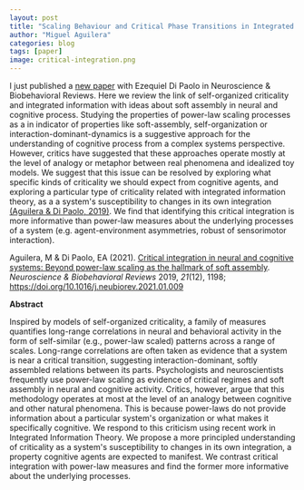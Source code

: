 ```yaml
---
layout: post
title: "Scaling Behaviour and Critical Phase Transitions in Integrated Information Theory"
author: "Miguel Aguilera"
categories: blog
tags: [paper]
image: critical-integration.png
---
```


I just published a [new paper](https://doi.org/10.1016/j.neubiorev.2021.01.009) with Ezequiel Di Paolo in Neuroscience & Biobehavioral Reviews. Here we review the link of self-organized criticality and integrated information with ideas about soft assembly in neural and cognitive process. Studying the properties of power-law scaling processes as a in indicator of properties like soft-assembly, self-organization or interaction-dominant-dynamics is a suggestive approach for the understanding of cognitive process from a complex systems perspective. However, critics have suggested that these approaches operate mostly at the level of analogy or metaphor between real phenomena and idealized toy models. We suggest that this issue can be resolved by exploring what specific kinds of criticality we should expect from cognitive agents, and exploring a particular type of criticality related with integrated information theory, as a  a system's susceptibility to changes in its own integration [(Aguilera & Di Paolo, 2019)](https://doi.org/10.1016/j.neunet.2019.03.001). We find that identifying this critical integration is more informative than power-law measures about the underlying processes of a system (e.g. agent-environment asymmetries, robust of sensorimotor interaction).

Aguilera, M & Di Paolo, EA (2021). [Critical integration in neural and cognitive systems: Beyond power-law scaling as the hallmark of soft assembly](https://doi.org/10.1016/j.neubiorev.2021.01.009). _Neuroscience & Biobehavioral Reviews_ 2019, _21_(12), 1198; https://doi.org/10.1016/j.neubiorev.2021.01.009

**Abstract**

Inspired by models of self-organized criticality, a family of measures quantifies long-range correlations in neural and behavioral activity in the form of self-similar (e.g., power-law scaled) patterns across a range of scales. Long-range correlations are often taken as evidence that a system is near a critical transition, suggesting interaction-dominant, softly assembled relations between its parts. Psychologists and neuroscientists frequently use power-law scaling as evidence of critical regimes and soft assembly in neural and cognitive activity. Critics, however, argue that this methodology operates at most at the level of an analogy between cognitive and other natural phenomena. This is because power-laws do not provide information about a particular system's organization or what makes it specifically cognitive. We respond to this criticism using recent work in Integrated Information Theory. We propose a more principled understanding of criticality as a system's susceptibility to changes in its own integration, a property cognitive agents are expected to manifest. We contrast critical integration with power-law measures and find the former more informative about the underlying processes.
